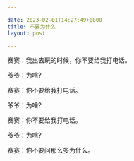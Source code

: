 ```yaml
---

date: 2023-02-01T14:27:49+0800
title: 不要为什么
layout: post

---
```


赛赛：我出去玩的时候，你不要给我打电话。

爷爷：为啥?

赛赛：你不要给我打电话。

爷爷：为啥?

赛赛：你不要给我打电话。

爷爷：为啥?

赛赛：你不要问那么多为什么。
